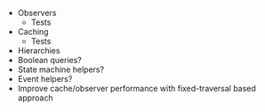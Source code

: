- Observers
  - Tests
- Caching
  - Tests
- Hierarchies
- Boolean queries?
- State machine helpers?
- Event helpers?
- Improve cache/observer performance with fixed-traversal based approach